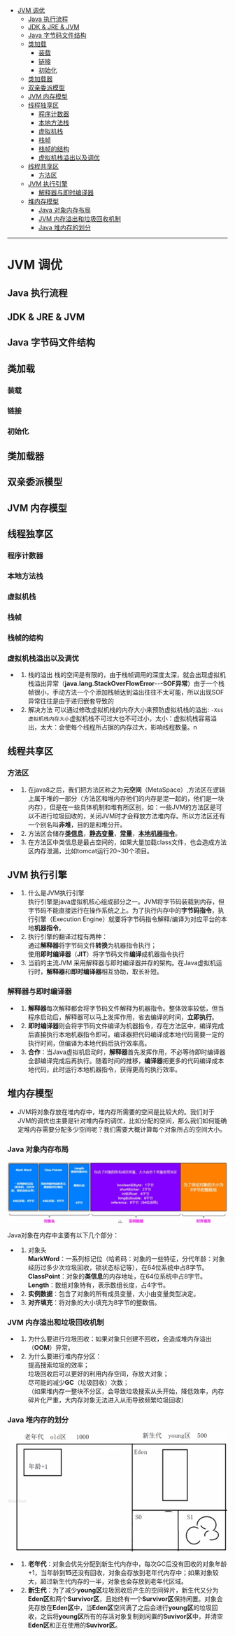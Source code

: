 - [JVM 调优](#jvm-调优)
  - [Java 执行流程](#java-执行流程)
  - [JDK \& JRE \& JVM](#jdk--jre--jvm)
  - [Java 字节码文件结构](#java-字节码文件结构)
  - [类加载](#类加载)
    - [装载](#装载)
    - [链接](#链接)
    - [初始化](#初始化)
  - [类加载器](#类加载器)
  - [双亲委派模型](#双亲委派模型)
  - [JVM 内存模型](#jvm-内存模型)
  - [线程独享区](#线程独享区)
    - [程序计数器](#程序计数器)
    - [本地方法栈](#本地方法栈)
    - [虚拟机栈](#虚拟机栈)
    - [栈帧](#栈帧)
    - [栈帧的结构](#栈帧的结构)
    - [虚拟机栈溢出以及调优](#虚拟机栈溢出以及调优)
  - [线程共享区](#线程共享区)
    - [方法区](#方法区)
  - [JVM 执行引擎](#jvm-执行引擎)
    - [解释器与即时编译器](#解释器与即时编译器)
  - [堆内存模型](#堆内存模型)
    - [Java 对象内存布局](#java-对象内存布局)
    - [JVM 内存溢出和垃圾回收机制](#jvm-内存溢出和垃圾回收机制)
    - [Java 堆内存的划分](#java-堆内存的划分)

--------------------------


# JVM 调优  
  

## Java 执行流程  



## JDK & JRE & JVM



## Java 字节码文件结构



## 类加载

### 装载

### 链接

### 初始化

## 类加载器

## 双亲委派模型

## JVM 内存模型

## 线程独享区

### 程序计数器

### 本地方法栈

### 虚拟机栈

### 栈帧

### 栈帧的结构

### 虚拟机栈溢出以及调优

- 1. 栈的溢出
  栈的空间是有限的，由于栈帧调用的深度太深，就会出现虚拟机栈溢出异常（**java.lang.StackOverFlowError**--**-SOF异常**）由于一个栈帧很小，手动方法一个个添加栈帧达到溢出往往不太可能，所以出现SOF异常往往是由于递归嵌套导致的
- 2. 解决方法
  可以通过修改虚拟机栈的内存大小来预防虚拟机栈的溢出:  ```-Xss 虚拟机栈内存大小```虚拟机栈不可过大也不可过小，太小：虚拟机栈容易溢出，太大：会使每个线程所占据的内存过大，影响线程数量。n 

## 线程共享区

### 方法区

- 1. 在java8之后，我们把方法区称之为**元空间**（MetaSpace）,方法区在逻辑上属于堆的一部分（方法区和堆内存他们的内存是混一起的，他们是一块内存），但是在一些具体机制和堆有所区别，如：一些JVM的方法区是可以不进行垃圾回收的，关闭JVM时才会释放方法堆内存。所以方法区还有一个别名叫**非堆**，目的是和堆分开。  
- 2. 方法区会储存[**类信息**](#jvm-调优)，[**静态变量**](#jvm-调优)，[**常量**](#jvm-调优)，[**本地机器指令**](#解释器与即时编译器)。
- 3. 在方法区中类信息是最占空间的，如果大量加载class文件，也会造成方法区内存泄漏，比如tomcat运行20~30个项目。

## JVM 执行引擎

- 1. 什么是JVM执行引擎  
    执行引擎是java虚拟机核心组成部分之一。JVM将字节码装载到内存，但字节码不能直接运行在操作系统之上。为了执行内存中的**字节码指令**，执行引擎（Execution Engine）就要将字节码指令解释/编译为对应平台的本地**机器指令**。  
- 2. 执行引擎的翻译过程有两种：  
    通过**解释器**将字节码文件**转换**为机器指令执行；  
    使用**即时编译器**（**JIT**）将字节码文件**编译**成机器指令执行
- 3. 当前的主流JVM
    采用解释器与即时编译器并存的架构。在Java虚拟机运行时，**解释器**和**即时编译器**相互协助，取长补短。

### 解释器与即时编译器

- 1. **解释器**每次解释都会将字节码文件解释为机器指令。整体效率较低，但当程序启动后，解释器可以马上发挥作用，省去编译的时间，**立即执行**。
- 2. **即时编译器**则会将字节码文件编译为机器指令，存在方法区中，编译完成后直接执行本地机器指令即可。编译器把代码编译成本地代码需要一定的执行时间，但编译为本地代码后执行效率高。
- 3. **合作**：当Java虚拟机启动时，**解释器**首先发挥作用，不必等待即时编译器全部编译完成后再执行。随着时间的推移，**编译器**把更多的代码编译成本地代码，此时运行本地机器指令，获得更高的执行效率。

## 堆内存模型

  - JVM将对象存放在堆内存中，堆内存所需要的空间是比较大的。我们对于JVM的调优也主要是针对堆内存的调优，比如分配的空间，那么我们如何能确定堆内存需要分配多少空间呢？我们需要大概计算每个对象所占的空间大小。

### Java 对象内存布局

![the picture for Java object](/img/image.png)

 Java对象在内存中主要有以下几个部分：
- 1. 对象头  
  **MarkWord**：一系列标记位（哈希码：对象的一些特征，分代年龄：对象经历过多少次垃圾回收，锁状态标记等），在64位系统中占8字节。  
  **ClassPoint**：对象的**类信息**的内存地址，在64位系统中占8字节。
  **Length**：数组对象特有，表示数组长度，占4字节。
- 2. **实例数据**：包含了对象的所有成员变量，大小由变量类型决定。
- 3. **对齐填充**：将对象的大小填充为8字节的整数倍。
  
### JVM 内存溢出和垃圾回收机制

- 1. 为什么要进行垃圾回收：如果对象只创建不回收，会造成堆内存溢出（**OOM**）异常。
- 2. 为什么要进行堆内存分区：  
  提高搜索垃圾的效率；  
  垃圾回收后可以更好的利用内存空间，存放大对象；  
  尽可能的减少**GC**（垃圾回收）次数；  
  （如果堆内存一整块不分区，会导致垃圾搜索从头开始，降低效率，内存碎片化严重，大内存对象无法进入从而导致频繁垃圾回收） 

### Java 堆内存的划分

![the picture for Java Memory](/img/image2.png)

- 1. **老年代**：对象会优先分配到新生代内存中，每次GC后没有回收的对象年龄+1，当年龄到**15**还没有回收，对象会存放到老年代内存中；如果对象较大，超过新生代内存的一半，对象也会存放到老年代区域。
- 2. **新生代**：为了减少**young区**垃圾回收后产生的空间碎片，新生代又分为**Eden区**和两个**Survivor区**，且始终有一个**Survivor区**保持闲置。对象会先存放在**Eden区**中，当**Eden区**空间满了之后会进行**young区**的垃圾回收，之后将**young区**所有的存活对象复制到闲置的**Suvivor区**中，并清空**Eden区**和正在使用的**Suvivor区**。

